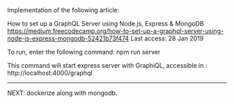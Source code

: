Implementation of the following article:

How to set up a GraphQL Server using Node.js, Express & MongoDB
https://medium.freecodecamp.org/how-to-set-up-a-graphql-server-using-node-js-express-mongodb-52421b73f474
Last access: 28 Jan 2019

To run, enter the following command:
npm run server

This command will start express server with GraphiQL, accessible in : http://localhost:4000/graphql

-----------------------------------
NEXT: dockerize along with mongodb.
